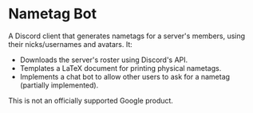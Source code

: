 # Nametag Bot

A Discord client that generates nametags for a server's members, using
their nicks/usernames and avatars. It:

- Downloads the server's roster using Discord's API.
- Templates a LaTeX document for printing physical nametags.
- Implements a chat bot to allow other users to ask for a nametag
  (partially implemented).

This is not an officially supported Google product.
